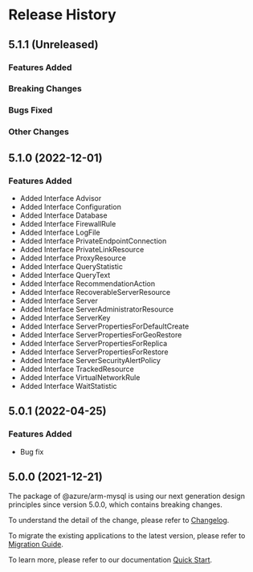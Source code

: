 # Release History

## 5.1.1 (Unreleased)

### Features Added

### Breaking Changes

### Bugs Fixed

### Other Changes

## 5.1.0 (2022-12-01)
    
### Features Added

  - Added Interface Advisor
  - Added Interface Configuration
  - Added Interface Database
  - Added Interface FirewallRule
  - Added Interface LogFile
  - Added Interface PrivateEndpointConnection
  - Added Interface PrivateLinkResource
  - Added Interface ProxyResource
  - Added Interface QueryStatistic
  - Added Interface QueryText
  - Added Interface RecommendationAction
  - Added Interface RecoverableServerResource
  - Added Interface Server
  - Added Interface ServerAdministratorResource
  - Added Interface ServerKey
  - Added Interface ServerPropertiesForDefaultCreate
  - Added Interface ServerPropertiesForGeoRestore
  - Added Interface ServerPropertiesForReplica
  - Added Interface ServerPropertiesForRestore
  - Added Interface ServerSecurityAlertPolicy
  - Added Interface TrackedResource
  - Added Interface VirtualNetworkRule
  - Added Interface WaitStatistic
    
## 5.0.1 (2022-04-25)

### Features Added

  - Bug fix

## 5.0.0 (2021-12-21)

The package of @azure/arm-mysql is using our next generation design principles since version 5.0.0, which contains breaking changes.

To understand the detail of the change, please refer to [Changelog](https://aka.ms/js-track2-changelog).

To migrate the existing applications to the latest version, please refer to [Migration Guide](https://aka.ms/js-track2-migration-guide).

To learn more, please refer to our documentation [Quick Start](https://aka.ms/azsdk/js/mgmt/quickstart ).

